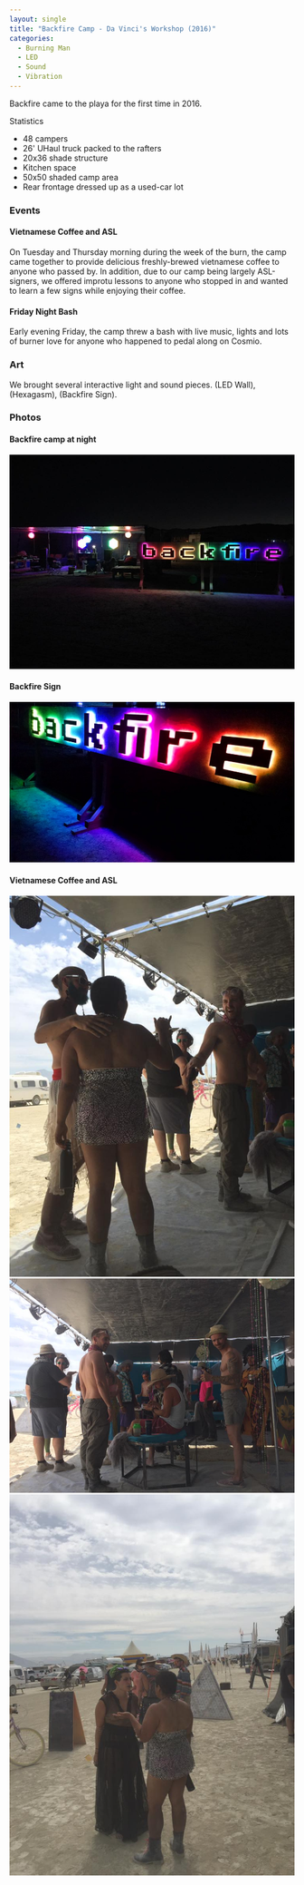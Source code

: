 ```yaml
---
layout: single
title: "Backfire Camp - Da Vinci's Workshop (2016)"
categories:
  - Burning Man
  - LED
  - Sound
  - Vibration
---
```


Backfire came to the playa for the first time in 2016.  

Statistics
* 48 campers
* 26' UHaul truck packed to the rafters
* 20x36 shade structure
* Kitchen space
* 50x50 shaded camp area
* Rear frontage dressed up as a used-car lot

### Events

#### Vietnamese Coffee and ASL 
On Tuesday and Thursday morning during the week of the burn, the camp came together to provide delicious freshly-brewed vietnamese coffee to anyone who passed by.  In addition, due to our camp being largely ASL-signers, we offered improtu lessons to anyone who stopped in and wanted to learn a few signs while enjoying their coffee.

#### Friday Night Bash
Early evening Friday, the camp threw a bash with live music, lights and lots of burner love for anyone who happened to pedal along on Cosmio.

### Art
We brought several interactive light and sound pieces.  (LED Wall), (Hexagasm), (Backfire Sign).

### Photos

#### Backfire camp at night 
![Rendered](/assets/images/bm-2016/backfire-frontage.jpg)

#### Backfire Sign
![Rendered](/assets/images/bm-2016/backfire-sign.jpg)

#### Vietnamese Coffee and ASL
![Rendered](/assets/images/bm-2016/backfire-social-1.jpg)
![Rendered](/assets/images/bm-2016/backfire-social-2.jpg)
![Rendered](/assets/images/bm-2016/backfire-social-3.jpg)